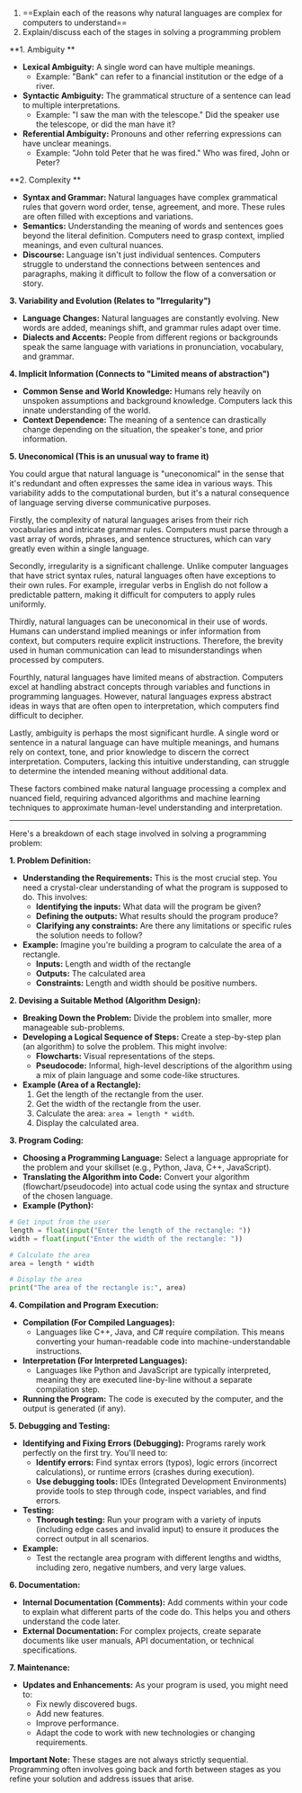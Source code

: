 1. ==Explain each of the reasons why natural languages are complex for computers to understand== 
2. Explain/discuss each of the stages in solving a programming problem


**1. Ambiguity **

* **Lexical Ambiguity:**  A single word can have multiple meanings.  
    * Example: "Bank" can refer to a financial institution or the edge of a river. 
* **Syntactic Ambiguity:** The grammatical structure of a sentence can lead to multiple interpretations.
    * Example: "I saw the man with the telescope." Did the speaker use the telescope, or did the man have it?
* **Referential Ambiguity:** Pronouns and other referring expressions can have unclear meanings.
    * Example: "John told Peter that he was fired." Who was fired, John or Peter?

**2. Complexity **

* **Syntax and Grammar:** Natural languages have complex grammatical rules that govern word order, tense, agreement, and more. These rules are often filled with exceptions and variations.
* **Semantics:** Understanding the meaning of words and sentences goes beyond the literal definition. Computers need to grasp context, implied meanings, and even cultural nuances.
* **Discourse:**  Language isn't just individual sentences.  Computers struggle to understand the connections between sentences and paragraphs, making it difficult to follow the flow of a conversation or story.

**3. Variability and Evolution (Relates to "Irregularity")**

* **Language Changes:** Natural languages are constantly evolving. New words are added, meanings shift, and grammar rules adapt over time.
* **Dialects and Accents:**  People from different regions or backgrounds speak the same language with variations in pronunciation, vocabulary, and grammar. 

**4. Implicit Information (Connects to "Limited means of abstraction")**

* **Common Sense and World Knowledge:** Humans rely heavily on unspoken assumptions and background knowledge. Computers lack this innate understanding of the world.
* **Context Dependence:**  The meaning of a sentence can drastically change depending on the situation, the speaker's tone, and prior information. 

**5. Uneconomical (This is an unusual way to frame it)**

You could argue that natural language is "uneconomical" in the sense that it's redundant and often expresses the same idea in various ways. This variability adds to the computational burden, but it's a natural consequence of language serving diverse communicative purposes.

 
 Firstly, the complexity of natural languages arises from their rich vocabularies and intricate grammar rules. Computers must parse through a vast array of words, phrases, and sentence structures, which can vary greatly even within a single language.

Secondly, irregularity is a significant challenge. Unlike computer languages that have strict syntax rules, natural languages often have exceptions to their own rules. For example, irregular verbs in English do not follow a predictable pattern, making it difficult for computers to apply rules uniformly.

Thirdly, natural languages can be uneconomical in their use of words. Humans can understand implied meanings or infer information from context, but computers require explicit instructions. Therefore, the brevity used in human communication can lead to misunderstandings when processed by computers.

Fourthly, natural languages have limited means of abstraction. Computers excel at handling abstract concepts through variables and functions in programming languages. However, natural languages express abstract ideas in ways that are often open to interpretation, which computers find difficult to decipher.

Lastly, ambiguity is perhaps the most significant hurdle. A single word or sentence in a natural language can have multiple meanings, and humans rely on context, tone, and prior knowledge to discern the correct interpretation. Computers, lacking this intuitive understanding, can struggle to determine the intended meaning without additional data.

These factors combined make natural language processing a complex and nuanced field, requiring advanced algorithms and machine learning techniques to approximate human-level understanding and interpretation.

---
Here's a breakdown of each stage involved in solving a programming problem:

**1. Problem Definition:**

* **Understanding the Requirements:** This is the most crucial step.  You need a crystal-clear understanding of what the program is supposed to do. This involves:
    * **Identifying the inputs:** What data will the program be given?
    * **Defining the outputs:** What results should the program produce?
    * **Clarifying any constraints:** Are there any limitations or specific rules the solution needs to follow? 
* **Example:** Imagine you're building a program to calculate the area of a rectangle.
    * **Inputs:** Length and width of the rectangle
    * **Outputs:** The calculated area
    * **Constraints:** Length and width should be positive numbers.

**2. Devising a Suitable Method (Algorithm Design):**

* **Breaking Down the Problem:**  Divide the problem into smaller, more manageable sub-problems.
* **Developing a Logical Sequence of Steps:**  Create a step-by-step plan (an algorithm) to solve the problem. This might involve:
    * **Flowcharts:** Visual representations of the steps.
    * **Pseudocode:**  Informal, high-level descriptions of the algorithm using a mix of plain language and some code-like structures. 
* **Example (Area of a Rectangle):**
    1. Get the length of the rectangle from the user.
    2. Get the width of the rectangle from the user.
    3. Calculate the area: `area = length * width`.
    4. Display the calculated area.

**3. Program Coding:**

* **Choosing a Programming Language:** Select a language appropriate for the problem and your skillset (e.g., Python, Java, C++, JavaScript).
* **Translating the Algorithm into Code:** Convert your algorithm (flowchart/pseudocode) into actual code using the syntax and structure of the chosen language.
* **Example (Python):**

```python
# Get input from the user
length = float(input("Enter the length of the rectangle: "))
width = float(input("Enter the width of the rectangle: "))

# Calculate the area
area = length * width

# Display the area
print("The area of the rectangle is:", area)
```

**4. Compilation and Program Execution:**

* **Compilation (For Compiled Languages):**
    * Languages like C++, Java, and C# require compilation. This means converting your human-readable code into machine-understandable instructions. 
* **Interpretation (For Interpreted Languages):**
    * Languages like Python and JavaScript are typically interpreted, meaning they are executed line-by-line without a separate compilation step.
* **Running the Program:**  The code is executed by the computer, and the output is generated (if any).

**5. Debugging and Testing:**

* **Identifying and Fixing Errors (Debugging):** Programs rarely work perfectly on the first try. You'll need to:
    * **Identify errors:**  Find syntax errors (typos), logic errors (incorrect calculations), or runtime errors (crashes during execution).
    * **Use debugging tools:**  IDEs (Integrated Development Environments) provide tools to step through code, inspect variables, and find errors.
* **Testing:** 
    * **Thorough testing:**  Run your program with a variety of inputs (including edge cases and invalid input) to ensure it produces the correct output in all scenarios.
* **Example:**
    * Test the rectangle area program with different lengths and widths, including zero, negative numbers, and very large values.

**6. Documentation:**

* **Internal Documentation (Comments):**  Add comments within your code to explain what different parts of the code do. This helps you and others understand the code later.
* **External Documentation:** For complex projects, create separate documents like user manuals, API documentation, or technical specifications.

**7. Maintenance:**

* **Updates and Enhancements:** As your program is used, you might need to:
    * Fix newly discovered bugs.
    * Add new features.
    * Improve performance.
    * Adapt the code to work with new technologies or changing requirements.

**Important Note:** These stages are not always strictly sequential.  Programming often involves going back and forth between stages as you refine your solution and address issues that arise. 
